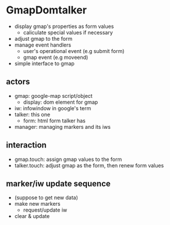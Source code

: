 GmapDomtalker
=====================================
 * display gmap's properties as form values
   * caliculate special values if necessary
 * adjust gmap to the form
 * manage event handlers
   * user's operational event (e.g submit form)
   * gmap event (e.g moveend)
 * simple interface to gmap


actors
-------------------------------------
 * gmap:   google-map script/object
   * display: dom element for gmap
 * iw:     infowindow in google's term
 * talker: this one
   * form: html form talker has
 * manager: managing markers and its iws


interaction
-------------------------------------
 * gmap.touch:   assign gmap values to the form
 * talker.touch: adjust gmap as the form, then renew form values


marker/iw update sequence
-------------------------------------
 * (suppose to get new data)
 * make new markers
   * request/update iw
 * clear & update

